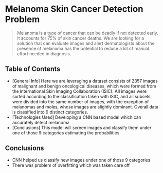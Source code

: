 # Melanoma Skin Cancer Detection Problem
> Melanoma is a type of cancer that can be deadly if not detected early. It accounts for 75% of skin cancer deaths. We are looking for a solution that can evaluate images and alert dermatologists about the presence of melanoma has the potential to reduce a lot of manual effort needed in diagnosis.


## Table of Contents
* [General Info] Here we are leveraging a dataset consists of 2357 images of malignant and benign oncological diseases, which were formed from the International Skin Imaging Collaboration (ISIC). All images were sorted according to the classification taken with ISIC, and all subsets were divided into the same number of images, with the exception of melanomas and moles, whose images are slightly dominant. Overall data is classified into 9 distinct categories.
* [Technologies Used] Developing a CNN based model which can accurately detect melanoma
* [Conclusions] This model will screen images and classify them under one of those 9 categories estimating the probabilities


<!-- You can include any other section that is pertinent to your problem -->


## Conclusions
- CNN helped us classify new images under one of those 9 categories
- There was problem of overfitting which was taken care off


